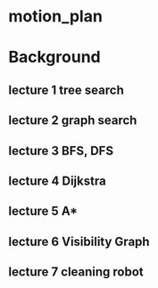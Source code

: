 # motion_plan

# Background
## lecture 1 tree search
## lecture 2 graph search
## lecture 3 BFS, DFS
## lecture 4 Dijkstra
## lecture 5 A*
## lecture 6 Visibility Graph
## lecture 7 cleaning robot


